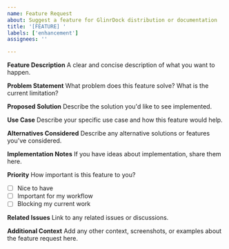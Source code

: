 ```yaml
---
name: Feature Request
about: Suggest a feature for GlinrDock distribution or documentation
title: '[FEATURE] '
labels: ['enhancement']
assignees: ''

---
```


**Feature Description**
A clear and concise description of what you want to happen.

**Problem Statement**
What problem does this feature solve? What is the current limitation?

**Proposed Solution**
Describe the solution you'd like to see implemented.

**Use Case**
Describe your specific use case and how this feature would help.

**Alternatives Considered**
Describe any alternative solutions or features you've considered.

**Implementation Notes**
If you have ideas about implementation, share them here.

**Priority**
How important is this feature to you?
- [ ] Nice to have
- [ ] Important for my workflow
- [ ] Blocking my current work

**Related Issues**
Link to any related issues or discussions.

**Additional Context**
Add any other context, screenshots, or examples about the feature request here.